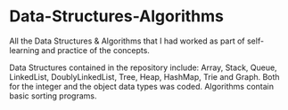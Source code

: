 # Data-Structures-Algorithms
All the Data Structures &amp; Algorithms that I had worked as part of self-learning and practice of the concepts.

Data Structures contained in the repository include:
Array,
Stack,
Queue,
LinkedList,
DoublyLinkedList,
Tree,
Heap,
HashMap,
Trie and
Graph. 
Both for the integer and the object data types was coded.
Algorithms contain basic sorting programs.
